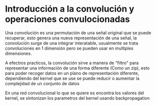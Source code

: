 # Introducción a la convolución y operaciones convulocionadas

Una convolución es una permutación de una señal original que se puede recuperar, esto genera una nueva representación de una señal, la convolución surge de una integrar interatable, usualmente se trata convoluciones en 1 dimensión pero se pueden usar en multiples dimensiones.

A efectros practicos, la convolución sirve a manera de "filtro" para representar una información de una forma diferente (Como un zip), esto para poder recoger datos en un plano de representación diferente, dependiendo del kernel que se use se puede reducir o aumentar la complejidad de un conjunto de datos

En una red convolucional lo que se quiere es encontra los valores del kernel, se sintonizan los parametros del kernel usando backpropagation


